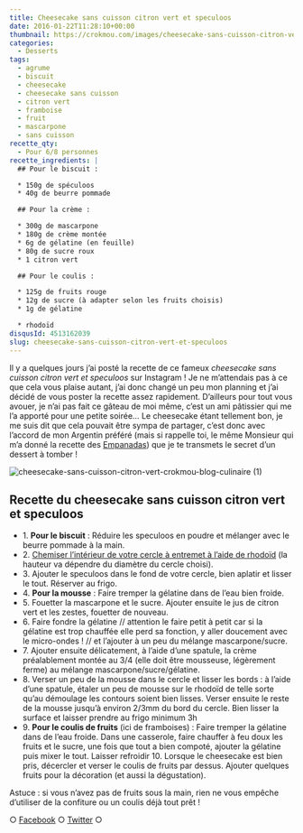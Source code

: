 ```yaml
---
title: Cheesecake sans cuisson citron vert et speculoos
date: 2016-01-22T11:28:10+00:00
thumbnail: https://crokmou.com/images/cheesecake-sans-cuisson-citron-vert-crokmou-blog-culinaire.jpg
categories:
  - Desserts
tags:
  - agrume
  - biscuit
  - cheesecake
  - cheesecake sans cuisson
  - citron vert
  - framboise
  - fruit
  - mascarpone
  - sans cuisson
recette_qty:
  - Pour 6/8 personnes
recette_ingredients: |
  ## Pour le biscuit :

  * 150g de spéculoos
  * 40g de beurre pommade

  ## Pour la crème :

  * 300g de mascarpone
  * 180g de crème montée
  * 6g de gélatine (en feuille)
  * 80g de sucre roux
  * 1 citron vert

  ## Pour le coulis :

  * 125g de fruits rouge
  * 12g de sucre (à adapter selon les fruits choisis)
  * 1g de gélatine

  * rhodoïd
disqusId: 4513162039
slug: cheesecake-sans-cuisson-citron-vert-et-speculoos
---
```


Il y a quelques jours j’ai posté la recette de ce fameux _cheesecake sans cuisson citron vert et speculoos_ sur Instagram ! Je ne m’attendais pas à ce que cela vous plaise autant, j’ai donc changé un peu mon planning et j’ai décidé de vous poster la recette assez rapidement. D’ailleurs pour tout vous avouer, je n’ai pas fait ce gâteau de moi même, c’est un ami pâtissier qui me l’a apporté pour une petite soirée… Le cheesecake étant tellement bon, je me suis dit que cela pouvait être sympa de partager, c’est donc avec l’accord de mon Argentin préféré (mais si rappelle toi, le même Monsieur qui m’a donné la recette des [Empanadas](http://www.crokmou.com/2015/04/empanadas-au-poulet)) que je te transmets le secret d’un dessert à tomber !

![cheesecake-sans-cuisson-citron-vert-crokmou-blog-culinaire (1)](https://crokmou.com/images/cheesecake-sans-cuisson-citron-vert-crokmou-blog-culinaire-1_vq5nn8.jpg)

## **Recette du cheesecake sans cuisson citron vert et speculoos**

* 1\. **Pour le biscuit** : Réduire les speculoos en poudre et mélanger avec le beurre pommade à la main.
* 2\. [Chemiser l’intérieur de votre cercle à entremet à l’aide de rhodoïd](http://lesotlylaisse.over-blog.com/article-qu-est-ce-que-le-rhodoid-43722116.html) (la hauteur va dépendre du diamètre du cercle choisi).
* 3\. Ajouter le speculoos dans le fond de votre cercle, bien aplatir et lisser le tout. Réserver au frigo.
* 4\. **Pour la mousse** : Faire tremper la gélatine dans de l’eau bien froide.
* 5\. Fouetter la mascarpone et le sucre. Ajouter ensuite le jus de citron vert et les zestes, fouetter de nouveau.
* 6\. Faire fondre la gélatine // attention le faire petit à petit car si la gélatine est trop chauffée elle perd sa fonction, y aller doucement avec le micro-ondes ! // et l’ajouter à un peu du mélange mascarpone/sucre.
* 7\. Ajouter ensuite délicatement, à l’aide d’une spatule, la crème préalablement montée au 3/4 (elle doit être mousseuse, légèrement ferme) au mélange mascarpone/sucre/gélatine.
* 8\. Verser un peu de la mousse dans le cercle et lisser les bords : à l’aide d’une spatule, étaler un peu de mousse sur le rhodoïd de telle sorte qu’au démoulage les contours soient bien lisses. Verser ensuite le reste de la mousse jusqu’à environ 2/3mm du bord du cercle. Bien lisser la surface et laisser prendre au frigo minimum 3h
* 9\. **Pour le coulis de fruits** (ici de framboises) : Faire tremper la gélatine dans de l’eau froide. Dans une casserole, faire chauffer à feu doux les fruits et le sucre, une fois que tout a bien compoté, ajouter la gélatine puis mixer le tout. Laisser refroidir 10\. Lorsque le cheesecake est bien pris, décercler et verser le coulis de fruits par dessus. Ajouter quelques fruits pour la décoration (et aussi la dégustation).

Astuce : si vous n’avez pas de fruits sous la main, rien ne vous empêche d’utiliser de la confiture ou un coulis déjà tout prêt !

○ [Facebook](https://www.facebook.com/crokmou.blog) ○ [Twitter](https://twitter.com/Crokmou) ○
